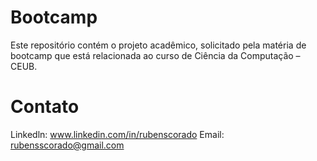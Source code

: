 # Bootcamp
Este repositório contém o projeto acadêmico, solicitado pela matéria de bootcamp que está relacionada ao curso de Ciência da Computação – CEUB.

# Contato
Linkedln: www.linkedin.com/in/rubenscorado
Email: rubensscorado@gmail.com



